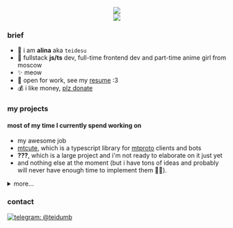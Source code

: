 <p align="center">
<img src="https://github-readme-stats.vercel.app/api?username=teidesu&show_icons=true&title_color=be15dc&icon_color=be15dc" />
<br>
<img src="https://hits.seeyoufarm.com/api/count/incr/badge.svg?url=https%3A%2F%2Fgithub.com%2Fteidesu&count_bg=%23BE15DC&title_bg=%23555555&icon=&icon_color=%23E7E7E7&title=page%20views&edge_flat=false"/>
</p>

### brief
- 🌸 i am **alina** aka `teidesu`
- 🎀 fullstack **js/ts** dev, full-time frontend dev and part-time anime girl from moscow
- ✨ meow
- 💼 open for work, see my [resume](//s3.tei.su/resume-uwu.pdf) :3
- 💰 i like money, [plz donate](//tei.su/donate)

### my projects
#### most of my time I currently spend working on
 - my awesome job
 - [mtcute](//github.com/mtcute/mtcute), which is a typescript library for [mtproto](https://core.telegram.org/mtproto) clients and bots
 - **???**, which is a large project and i'm not ready to elaborate on it just yet 
 - and nothing else at the moment (but i have tons of ideas and probably will never have enough time to implement them 🤷‍♀️).

<details>
<summary>more...</summary>

#### i also made these open-source thingies
 - [protoflex](//github.com/teidesu/protoflex), a js tool for parsing and building arbitrary [protobuf](https://developers.google.com/protocol-buffers) messages.
 - [eager-async-pool](//github.com/teidesu/eager-async-pool), a simple to use, fully asynchronous and iterable-based async pool for js.
 - [zenly-proto](//github.com/teidesu/zenly-proto), a collection of reverse-engineered .proto files from zenly
 - [vk-audio](https://gist.github.com/teidesu/a0ef09d62abf42b6bbf83bb3608a084f), a js script that produces [vk](//vk.com) tokens valid for usage with restricted `audio.*` api methods
 - [ym_recognition](https://gist.github.com/teidesu/1718f1516b497e060db3bb0b8255142c), a python script that (ab)uses yandex alice to recognize music (poor man's shazam)
 - [sourcemap-extractor.js](https://gist.github.com/teidesu/a189d2325a31ccf138617c5c5ef3a937), a js script that loads and extracts original code from js source maps
 - [tg-stickers-downloader.js](https://gist.github.com/teidesu/0b77f714fb5468a4d1d675c951970a1b), a js script that downloads sticker packs from telegram using bot api
 - [bencode.js](https://gist.github.com/teidesu/c36f671ab9bbac5a5d4e62f8cd6bd671), a small js library for bencode (used in .torrent files)
 - [base32.js](https://gist.github.com/teidesu/9162403a4d32d3adc6234c6db0a2bf81), a small js library for base32 using nodejs buffers
 - [torrent-to-magnet.ts](https://gist.github.com/teidesu/5e23c5f2af0b6b435ccbe47b805e6f82), a small js script/library that converts .torrent files to `magnet:` links
 - [drklo-emoji-ripper.js](https://gist.github.com/teidesu/d23866ed94d0274e8cd117f00a16b465), a utility that can be used to rip emojis from [DrKLO/Telegram](//github.com/DrKLO/Telegram) and generate sprites and data

#### as well as some closed-source for private use
 - `alice-tts.js`, a script that (ab)uses yandex speechkit through yandex alice
 - `create-fcm-token.js`, a script that headlessly creates valid fcm tokens for android apps
 - `fcm.js`, a script that headlessly connects to google fcm and receives push messages
 - `widevine-js`, a library that (not perfectly, but still) decrypts [widevine](https://en.wikipedia.org/wiki/Widevine)-protected content
 - `obfs.io-deobf.js`, a script that deobfuscates (some of) code obfuscated using [obfuscator.io](https://obfuscator.io/)
</details>

### contact
[![telegram: @teidumb](https://img.shields.io/badge/Telegram---?logo=telegram&style=for-the-badge&color=blue)](//t.me/teidumb)
